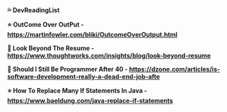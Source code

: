 <b>:sweat_drops: DevReadingList<b>

  :star: OutCome Over OutPut - https://martinfowler.com/bliki/OutcomeOverOutput.html
  
  :rugby_football: Look Beyond The Resume - https://www.thoughtworks.com/insights/blog/look-beyond-resume
  
  :basketball: Should I Still Be Programmer After 40 - https://dzone.com/articles/is-software-development-really-a-dead-end-job-afte
  
  :star: How To Replace Many If Statements In Java - https://www.baeldung.com/java-replace-if-statements
